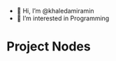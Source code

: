 - 👋 Hi, I’m @khaledamiramin
- 👀 I’m interested in Programming

# Project Nodes

<!---
khaledamiramin/khaledamiramin is a ✨ special ✨ repository because its `README.md` (this file) appears on your GitHub profile.
You can click the Preview link to take a look at your changes.
--->
